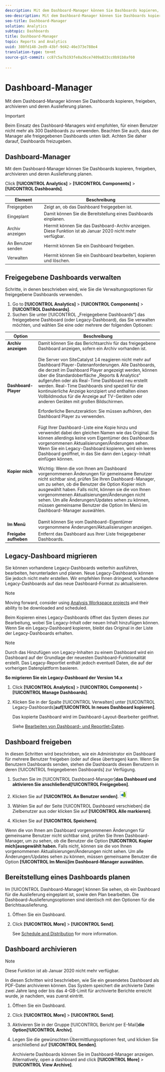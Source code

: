 ```yaml
---
description: Mit dem Dashboard-Manager können Sie Dashboards kopieren, freigeben, archivieren und deren Auslieferung planen.
seo-description: Mit dem Dashboard-Manager können Sie Dashboards kopieren, freigeben, archivieren und deren Auslieferung planen.
seo-title: Dashboard-Manager
solution: Analytics
subtopic: Dashboards
title: Dashboard-Manager
topic: Reports and Analytics
uuid: 380fd148-2ed9-43bf-9d42-46e373e788e4
translation-type: tm+mt
source-git-commit: cc87c5a7b193fe8a36ce7409a833cc0b91b8af60

---
```



# Dashboard-Manager

Mit dem Dashboard-Manager können Sie Dashboards kopieren, freigeben, archivieren und deren Auslieferung planen.

>[!IMPORTANT]
>
>Beim Einsatz des Dashboard-Managers wird empfohlen, für einen Benutzer nicht mehr als 300 Dashboards zu verwenden. Beachten Sie auch, dass der Manager alle freigegebenen Dashboards unten lädt. Achten Sie daher darauf, Dashboards freizugeben.

## Dashboard-Manager

Mit dem Dashboard-Manager können Sie Dashboards kopieren, freigeben, archivieren und deren Auslieferung planen.

Click **[!UICONTROL Analytics]** &gt; **[!UICONTROL Components]** &gt; **[!UICONTROL Dashboards]**.

| Element | Beschreibung |
|--- |--- |
| Freigegeben | Zeigt an, ob das Dashboard freigegeben ist. |
| Eingeplant | Damit können Sie die Bereitstellung eines Dashboards einplanen. |
| Archiv anzeigen | Hiermit können Sie das Dashboard-Archiv anzeigen. Diese Funktion ist ab Januar 2020 nicht mehr verfügbar. |
| An Benutzer senden | Hiermit können Sie ein Dashboard freigeben. |
| Verwalten | Hiermit können Sie ein Dashboard bearbeiten, kopieren und löschen. |

## Freigegebene Dashboards verwalten

Schritte, in denen beschrieben wird, wie Sie die Verwaltungsoptionen für freigegebene Dashboards verwenden.

1. Go to **[!UICONTROL Analytics]** &gt; **[!UICONTROL Components]** &gt; **[!UICONTROL Dashboards]**.
1. Suchen Sie unter [!UICONTROL „Freigegebene Dashboards“] das freigegebene Dashboard (oder Legacy-Dashboard), das Sie verwalten möchten, und wählen Sie eine oder mehrere der folgenden Optionen:

<table id="choicetable_857E0E816D63404683D4E24DC8D7FC69"> 
 <thead class="chhead sthead"> 
  <th class="choptionhd"> Option </th> 
  <th class="chdeschd"> Beschreibung </th> 
 </thead> 
 <tr class="chrow strow"> 
  <td class="choption"><strong>Archiv anzeigen</strong></td> 
  <td class="chdesc stentry"> Damit können Sie das Berichtsarchiv für das freigegebene Dashboard anzeigen, sofern ein Archiv vorhanden ist. </td> 
 </tr> 
 <tr class="chrow strow"> 
  <td class="choption"><strong>Dashboard-Player</strong></td> 
  <td class="chdesc stentry"> <p>Die Server von SiteCatalyst 14 reagieren nicht mehr auf Dashboard Player-Datenanforderungen. Alle Dashboards, die derzeit im Dashboard Player angezeigt werden, können über die Standardoberfläche „Reports &amp; Analytics“ aufgerufen oder als Real-Time Dashboard neu erstellt werden. Real-Time Dashboards sind speziell für die kontinuierliche Anzeige konzipiert und enthalten einen Vollbildmodus für die Anzeige auf TV-Geräten oder anderen Geräten mit großen Bildschirmen. </p> <p>Erforderliche Benutzeraktion: Sie müssen aufhören, den Dashboard Player zu verwenden. </p> </td> 
 </tr> 
 <tr class="chrow strow"> 
  <td class="choption"><strong>Kopier mich</strong></td> 
  <td class="chdesc stentry"> Fügt Ihrer Dashboard-Liste eine Kopie hinzu und verwendet dabei den gleichen Namen wie das Original. Sie können allerdings keine vom Eigentümer des Dashboards vorgenommenen Aktualisierungen/Änderungen sehen. Wenn Sie ein Legacy-Dashboard kopieren, wird ein leeres Dashboard geöffnet, in das Sie dann den Legacy-Inhalt einfügen können. <p>Wichtig: Wenn die von Ihnen am Dashboard vorgenommenen Änderungen für gemeinsame Benutzer nicht sichtbar sind, prüfen Sie Ihren Dashboard-Manager, um zu sehen, ob die Benutzer die Option <span class="uicontrol">Kopier mich</span> ausgewählt haben. Falls nicht, können sie die von Ihnen vorgenommenen Aktualisierungen/Änderungen nicht sehen. Um alle Änderungen/Updates sehen zu können, müssen gemeinsame Benutzer die Option <span class="uicontrol">Im Menü</span> im Dashboard-Manager auswählen. </p> </td> 
 </tr> 
 <tr class="chrow strow"> 
  <td class="choption"><strong>Im Menü</strong></td> 
  <td class="chdesc stentry"> Damit können Sie vom Dashboard-Eigentümer vorgenommene Änderungen/Aktualisierungen anzeigen. </td> 
 </tr> 
 <tr class="chrow strow"> 
  <td class="choption"><strong>Freigabe aufheben</strong></td> 
  <td class="chdesc stentry"> Entfernt das Dashboard aus Ihrer Liste freigegebener Dashboards. </td> 
 </tr> 
</table>

## Legacy-Dashboard migrieren

Sie können vorhandene Legacy-Dashboards weiterhin ausführen, bearbeiten, herunterladen und planen. Neue Legacy-Dashboards können Sie jedoch nicht mehr erstellen. Wir empfehlen Ihnen dringend, vorhandene Legacy-Dashboards auf das neue Dashboard-Format zu aktualisieren.

>[!NOTE]
>
>Moving forward, consider using [Analysis Workspace projects](https://marketing.adobe.com/resources/help/en_US/analytics/analysis-workspace/) and their ability to be downloaded and scheduled.

Beim Kopieren eines Legacy-Dashboards öffnet das System dieses zur Bearbeitung, wobei Sie Legacy-Inhalt oder neuen Inhalt hinzufügen können. Wenn Sie ein Legacy-Dashboard kopieren, bleibt das Original in der Liste der Legacy-Dashboards erhalten.

>[!NOTE]
>
>Durch das Hinzufügen von Legacy-Inhalten zu einem Dashboard wird ein Dashboard auf der Grundlage der neuesten Dashboard-Funktionalität erstellt. Das Legacy-Reportlet enthält jedoch eventuell Daten, die auf der vorherigen Datenplattform basieren.

**So migrieren Sie ein Legacy-Dashboard der Version 14.x**

1. Click **[!UICONTROL Analytics]** &gt; **[!UICONTROL Components]** &gt; **[!UICONTROL Manage Dashboards]**.
1. Klicken Sie in der Spalte [!UICONTROL Verwalten] unter [!UICONTROL Legacy-Dashboards]**auf[!UICONTROL In neues Dashboard kopieren]**.

   Das kopierte Dashboard wird im Dashboard-Layout-Bearbeiter geöffnet. 

   Siehe [Bearbeiten von Dashboard- und Reportlet-Daten](../../analyze/reports-analytics/dashboard.md#task_B460CCD70D9F40FCAC6BBC1C044CC460).

## Dashboard freigeben

In diesen Schritten wird beschrieben, wie ein Administrator ein Dashboard für mehrere Benutzer freigeben (oder auf diese übertragen) kann. Wenn Sie Benutzern Dashboards senden, stehen die Dashboards diesen Benutzern in deren [!UICONTROL freigegebenen Dashboards] zur Verfügung.

1. Suchen Sie im [!UICONTROL Dashboard-Manager]**das Dashboard und aktivieren Sie anschließend[!UICONTROL Freigegeben]**.
1. Klicken Sie auf **[!UICONTROL An Benutzer senden]**.  ![](assets/push.png)

1. Wählen Sie auf der Seite [!UICONTROL Dashboard verschieben] die Zielbenutzer aus oder klicken Sie auf **[!UICONTROL Alle markieren]**.
1. Klicken Sie auf **[!UICONTROL Speichern]**.

Wenn die von Ihnen am Dashboard vorgenommenen Änderungen für gemeinsame Benutzer nicht sichtbar sind, prüfen Sie Ihren Dashboard-Manager, um zu sehen, ob die Benutzer die Option **[!UICONTROL Kopier mich]ausgewählt haben.** Falls nicht, können sie die von Ihnen vorgenommenen Aktualisierungen/Änderungen nicht sehen. Um alle Änderungen/Updates sehen zu können, müssen gemeinsame Benutzer die Option **[!UICONTROL Im Menü]im Dashboard-Manager auswählen.**

## Bereitstellung eines Dashboards planen

Im [!UICONTROL Dashboard-Manager] können Sie sehen, ob ein Dashboard für die Auslieferung eingeplant ist, sowie den Plan bearbeiten. Die Dashboard-Auslieferungsoptionen sind identisch mit den Optionen für die Berichtsauslieferung.

1. Öffnen Sie ein Dashboard.
1. Click **[!UICONTROL More]** &gt; **[!UICONTROL Send]**.

   See [Schedule and Distribution](../../analyze/reports-analytics/scheduling.md#concept_4EA333DFC7FD4E9CA086385A3DA10BE9) for more information.

## Dashboard archivieren

>[!NOTE]
>
>Diese Funktion ist ab Januar 2020 nicht mehr verfügbar.

In diesen Schritten wird beschrieben, wie Sie ein gesendetes Dashboard als PDF-Datei archivieren können. Das System speichert die archivierte Datei zwei Jahre lang oder bis das 4-GB-Limit für archivierte Berichte erreicht wurde, je nachdem, was zuerst eintritt.

1. Öffnen Sie ein Dashboard.
1. Click **[!UICONTROL More]** &gt; **[!UICONTROL Send]**.
1. Aktivieren Sie in der Gruppe [!UICONTROL Bericht per E-Mail]**die Option[!UICONTROL Archiv]**.
1. Legen Sie die gewünschten Übermittlungsoptionen fest, und klicken Sie anschließend auf **[!UICONTROL Senden]**.

   Archivierte Dashboards können Sie im Dashboard-Manager anzeigen. Alternatively, open a dashboard and click **[!UICONTROL More]** &gt; **[!UICONTROL View Archive]**.
